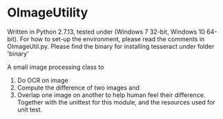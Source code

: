 # OImageUtility
Written in Python 2.7.13, tested under (Windows 7 32-bit, Windows 10 64-bit).
For how to set-up the environment, please read the comments in OImageUtil.py.
Please find the binary for installing tesseract under folder 'binary'

A small image processing class to 
  1. Do OCR on image
  2. Compute the difference of two images and 
  3. Overlap one image on another to help human feel their difference.  
Together with the unittest for this module, and the resources used for unit test.
